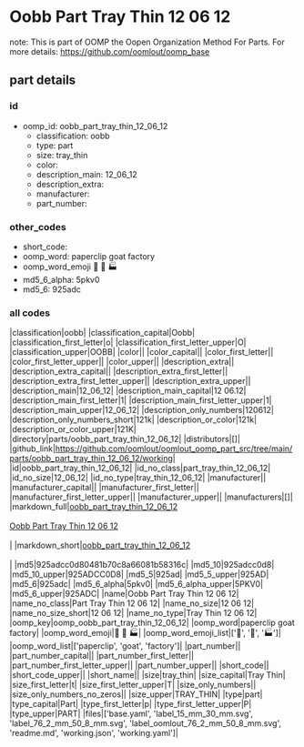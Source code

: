 # Oobb Part Tray Thin 12 06 12  

note: This is part of OOMP the Oopen Organization Method For Parts. For more details: https://github.com/oomlout/oomp_base

##  part details





### id
* oomp_id: oobb_part_tray_thin_12_06_12
  * classification: oobb
  * type: part
  * size: tray_thin
  * color: 
  * description_main: 12_06_12
  * description_extra: 
  * manufacturer: 
  * part_number: 

### other_codes
* short_code: 
* oomp_word: paperclip goat factory
* oomp_word_emoji :paperclip: :goat: :factory:
* md5_6_alpha: 5pkv0
* md5_6: 925adc

### all codes 
|classification|oobb|
|classification_capital|Oobb|
|classification_first_letter|o|
|classification_first_letter_upper|O|
|classification_upper|OOBB|
|color||
|color_capital||
|color_first_letter||
|color_first_letter_upper||
|color_upper||
|description_extra||
|description_extra_capital||
|description_extra_first_letter||
|description_extra_first_letter_upper||
|description_extra_upper||
|description_main|12_06_12|
|description_main_capital|12 06.12|
|description_main_first_letter|1|
|description_main_first_letter_upper|1|
|description_main_upper|12_06_12|
|description_only_numbers|120612|
|description_only_numbers_short|121k|
|description_or_color|121k|
|description_or_color_upper|121K|
|directory|parts/oobb_part_tray_thin_12_06_12|
|distributors|[]|
|github_link|https://github.com/oomlout/oomlout_oomp_part_src/tree/main/parts/oobb_part_tray_thin_12_06_12/working|
|id|oobb_part_tray_thin_12_06_12|
|id_no_class|part_tray_thin_12_06_12|
|id_no_size|12_06_12|
|id_no_type|tray_thin_12_06_12|
|manufacturer||
|manufacturer_capital||
|manufacturer_first_letter||
|manufacturer_first_letter_upper||
|manufacturer_upper||
|manufacturers|[]|
|markdown_full|[oobb_part_tray_thin_12_06_12](https://github.com/oomlout/oomlout_oomp_part_src/tree/main/parts/oobb_part_tray_thin_12_06_12/working)<br>[](https://github.com/oomlout/oomlout_oomp_part_src/tree/main/parts/oobb_part_tray_thin_12_06_12/working)<br>[Oobb Part Tray Thin 12 06 12](https://github.com/oomlout/oomlout_oomp_part_src/tree/main/parts/oobb_part_tray_thin_12_06_12/working)<br><br>|
|markdown_short|[oobb_part_tray_thin_12_06_12](https://github.com/oomlout/oomlout_oomp_part_src/tree/main/parts/oobb_part_tray_thin_12_06_12/working)<br><br>|
|md5|925adcc0d80481b70c8a66081b58316c|
|md5_10|925adcc0d8|
|md5_10_upper|925ADCC0D8|
|md5_5|925ad|
|md5_5_upper|925AD|
|md5_6|925adc|
|md5_6_alpha|5pkv0|
|md5_6_alpha_upper|5PKV0|
|md5_6_upper|925ADC|
|name|Oobb Part Tray Thin 12 06 12|
|name_no_class|Part Tray Thin 12 06 12|
|name_no_size|12 06 12|
|name_no_size_short|12 06 12|
|name_no_type|Tray Thin 12 06 12|
|oomp_key|oomp_oobb_part_tray_thin_12_06_12|
|oomp_word|paperclip goat factory|
|oomp_word_emoji|:paperclip: :goat: :factory:|
|oomp_word_emoji_list|[':paperclip:', ':goat:', ':factory:']|
|oomp_word_list|['paperclip', 'goat', 'factory']|
|part_number||
|part_number_capital||
|part_number_first_letter||
|part_number_first_letter_upper||
|part_number_upper||
|short_code||
|short_code_upper||
|short_name||
|size|tray_thin|
|size_capital|Tray Thin|
|size_first_letter|t|
|size_first_letter_upper|T|
|size_only_numbers||
|size_only_numbers_no_zeros||
|size_upper|TRAY_THIN|
|type|part|
|type_capital|Part|
|type_first_letter|p|
|type_first_letter_upper|P|
|type_upper|PART|
|files|['base.yaml', 'label_15_mm_30_mm.svg', 'label_76_2_mm_50_8_mm.svg', 'label_oomlout_76_2_mm_50_8_mm.svg', 'readme.md', 'working.json', 'working.yaml']|
